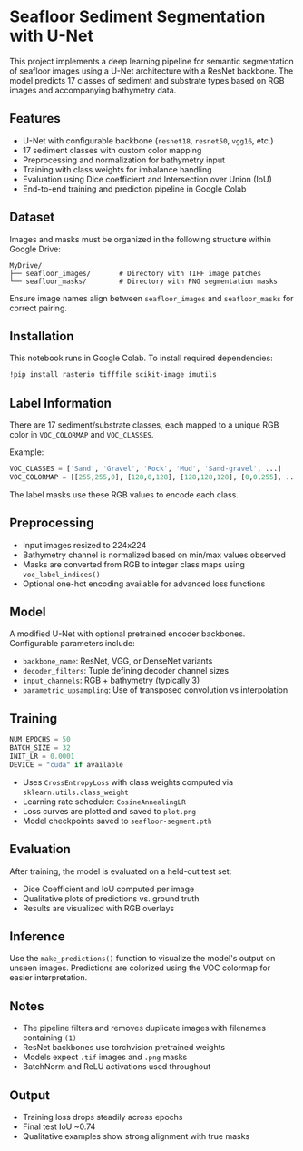 # Seafloor Sediment Segmentation with U-Net

This project implements a deep learning pipeline for semantic segmentation of seafloor images using a U-Net architecture with a ResNet backbone. The model predicts 17 classes of sediment and substrate types based on RGB images and accompanying bathymetry data.

## Features

- U-Net with configurable backbone (`resnet18`, `resnet50`, `vgg16`, etc.)
- 17 sediment classes with custom color mapping
- Preprocessing and normalization for bathymetry input
- Training with class weights for imbalance handling
- Evaluation using Dice coefficient and Intersection over Union (IoU)
- End-to-end training and prediction pipeline in Google Colab

## Dataset

Images and masks must be organized in the following structure within Google Drive:

```
MyDrive/
├── seafloor_images/       # Directory with TIFF image patches
└── seafloor_masks/        # Directory with PNG segmentation masks
```

Ensure image names align between `seafloor_images` and `seafloor_masks` for correct pairing.

## Installation

This notebook runs in Google Colab. To install required dependencies:

```bash
!pip install rasterio tifffile scikit-image imutils
```

## Label Information

There are 17 sediment/substrate classes, each mapped to a unique RGB color in `VOC_COLORMAP` and `VOC_CLASSES`.

Example:

```python
VOC_CLASSES = ['Sand', 'Gravel', 'Rock', 'Mud', 'Sand-gravel', ...]
VOC_COLORMAP = [[255,255,0], [128,0,128], [128,128,128], [0,0,255], ...]
```

The label masks use these RGB values to encode each class.

## Preprocessing

- Input images resized to 224x224
- Bathymetry channel is normalized based on min/max values observed
- Masks are converted from RGB to integer class maps using `voc_label_indices()`
- Optional one-hot encoding available for advanced loss functions

## Model

A modified U-Net with optional pretrained encoder backbones. Configurable parameters include:

- `backbone_name`: ResNet, VGG, or DenseNet variants
- `decoder_filters`: Tuple defining decoder channel sizes
- `input_channels`: RGB + bathymetry (typically 3)
- `parametric_upsampling`: Use of transposed convolution vs interpolation

## Training

```python
NUM_EPOCHS = 50
BATCH_SIZE = 32
INIT_LR = 0.0001
DEVICE = "cuda" if available
```

- Uses `CrossEntropyLoss` with class weights computed via `sklearn.utils.class_weight`
- Learning rate scheduler: `CosineAnnealingLR`
- Loss curves are plotted and saved to `plot.png`
- Model checkpoints saved to `seafloor-segment.pth`

## Evaluation

After training, the model is evaluated on a held-out test set:

- Dice Coefficient and IoU computed per image
- Qualitative plots of predictions vs. ground truth
- Results are visualized with RGB overlays

## Inference

Use the `make_predictions()` function to visualize the model's output on unseen images. Predictions are colorized using the VOC colormap for easier interpretation.

## Notes

- The pipeline filters and removes duplicate images with filenames containing `(1)`
- ResNet backbones use torchvision pretrained weights
- Models expect `.tif` images and `.png` masks
- BatchNorm and ReLU activations used throughout

## Output

- Training loss drops steadily across epochs
- Final test IoU ~0.74
- Qualitative examples show strong alignment with true masks
